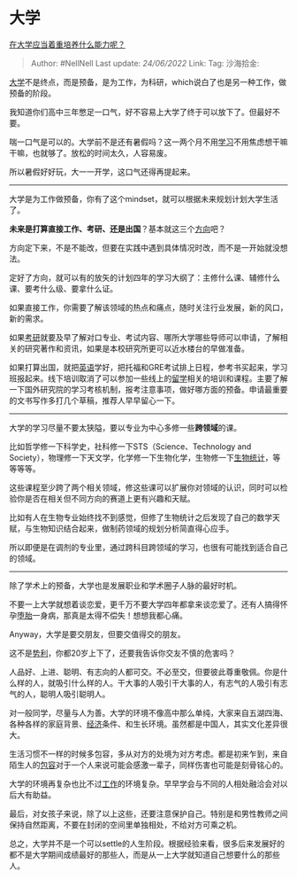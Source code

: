 # 大学
[在大学应当着重培养什么能力呢？](https://www.zhihu.com/question/536030362/answer/2542583229)

> Author: #NellNell
> Last update: *24/06/2022*
> Link:
> Tag:
> 沙海拾金:

[大学](https://www.zhihu.com/search?q=%E5%A4%A7%E5%AD%A6&search_source=Entity&hybrid_search_source=Entity&hybrid_search_extra=%7B%22sourceType%22%3A%22answer%22%2C%22sourceId%22%3A2542583229%7D)不是终点，而是预备，是为工作，为科研，which说白了也是另一种工作，做预备的阶段。

我知道你们高中三年憋足一口气，好不容易上大学了终于可以放下了。但最好不要。

喘一口气是可以的。大学前不是还有暑假吗？这一两个月不用[学习](https://www.zhihu.com/search?q=%E5%AD%A6%E4%B9%A0&search_source=Entity&hybrid_search_source=Entity&hybrid_search_extra=%7B%22sourceType%22%3A%22answer%22%2C%22sourceId%22%3A2542583229%7D)不用焦虑想干嘛干嘛，也就够了。放松的时间太久，人容易废。

所以暑假好好玩，大一一开学，这口气还得再提起来。

---

大学是为工作做预备，你有了这个mindset，就可以根据未来规划计划大学生活了。

**未来是打算直接工作、考研、还是出国**？基本就这三个[方向](https://www.zhihu.com/search?q=%E6%96%B9%E5%90%91&search_source=Entity&hybrid_search_source=Entity&hybrid_search_extra=%7B%22sourceType%22%3A%22answer%22%2C%22sourceId%22%3A2542583229%7D)吧？

方向定下来，不是不能改，但要在实践中遇到具体情况时改，而不是一开始就没想法。

定好了方向，就可以有的放矢的计划四年的学习大纲了：主修什么课、辅修什么课、要考什么级、要拿什么证。

如果直接工作，你需要了解该领域的热点和痛点，随时关注行业发展，新的风口，新的需求。

如果[考研](https://www.zhihu.com/search?q=%E8%80%83%E7%A0%94&search_source=Entity&hybrid_search_source=Entity&hybrid_search_extra=%7B%22sourceType%22%3A%22answer%22%2C%22sourceId%22%3A2542583229%7D)就要及早了解对口专业、考试内容、哪所大学哪些导师可以申请，了解相关的研究著作和资讯，如果是本校研究所更可以近水楼台的早做准备。

如果打算出国，就把[英语](https://www.zhihu.com/search?q=%E8%8B%B1%E8%AF%AD&search_source=Entity&hybrid_search_source=Entity&hybrid_search_extra=%7B%22sourceType%22%3A%22answer%22%2C%22sourceId%22%3A2542583229%7D)学好，把托福和GRE考试排上日程，参考书买起来，学习班报起来。线下培训取消了可以参加一些线上的[留学](https://www.zhihu.com/search?q=%E7%95%99%E5%AD%A6&search_source=Entity&hybrid_search_source=Entity&hybrid_search_extra=%7B%22sourceType%22%3A%22answer%22%2C%22sourceId%22%3A2542583229%7D)相关的培训和课程。主要了解一下国外研究院的学习考核机制，报考注意事项，做好哪方面的预备。申请最重要的文书写作多打几个草稿，推荐人早早留心一下。

---

大学的学习尽量不要太狭隘，要以专业为中心多修一些**跨领域**的课。

比如哲学修一下科学史，社科修一下STS（Science、Technology and Society），物理修一下天文学，化学修一下生物化学，生物修一下[生物统计](https://www.zhihu.com/search?q=%E7%94%9F%E7%89%A9%E7%BB%9F%E8%AE%A1&search_source=Entity&hybrid_search_source=Entity&hybrid_search_extra=%7B%22sourceType%22%3A%22answer%22%2C%22sourceId%22%3A2542583229%7D)，等等等等。

这些课程至少跨了两个相关领域，修这些课可以扩展你对领域的认识，同时可以检验你是否在相关但不同方向的赛道上更有兴趣和天赋。

比如有人在生物专业始终找不到感觉，但修了生物统计之后发现了自己的数学天赋，与生物知识结合起来，做制药领域的规划分析简直得心应手。

所以即便是在调剂的专业里，通过跨科目跨领域的学习，也很有可能找到适合自己的领域。

---

除了学术上的预备，大学也是发展职业和学术圈子人脉的最好时机。

不要一上大学就想着谈恋爱，更千万不要大学四年都拿来谈恋爱了。还有人搞得怀孕[堕胎](https://www.zhihu.com/search?q=%E5%A0%95%E8%83%8E&search_source=Entity&hybrid_search_source=Entity&hybrid_search_extra=%7B%22sourceType%22%3A%22answer%22%2C%22sourceId%22%3A2542583229%7D)一身病，那真是太得不偿失！想想我都心痛。

Anyway，大学是要交朋友，但要交值得交的朋友。

这不是[势利](https://www.zhihu.com/search?q=%E5%8A%BF%E5%88%A9&search_source=Entity&hybrid_search_source=Entity&hybrid_search_extra=%7B%22sourceType%22%3A%22answer%22%2C%22sourceId%22%3A2542583229%7D)，你都20岁上下了，还要我告诉你交友不慎的危害吗？

人品好、上进、聪明、有志向的人都可交。不必至交，但要彼此尊重敬佩。你是什么样的人，就吸引什么样的人。干大事的人吸引干大事的人，有志气的人吸引有志气的人，聪明人吸引聪明人。

对一般同学，尽量与人为善。大学的环境不像高中那么单纯，大家来自五湖四海、各种各样的家庭背景、[经济](https://www.zhihu.com/search?q=%E7%BB%8F%E6%B5%8E&search_source=Entity&hybrid_search_source=Entity&hybrid_search_extra=%7B%22sourceType%22%3A%22answer%22%2C%22sourceId%22%3A2542583229%7D)条件、和生长环境。虽然都是中国人，其实文化差异很大。

生活习惯不一样的时候多包容，多从对方的处境为对方考虑。都是初来乍到，来自陌生人的[包容](https://www.zhihu.com/search?q=%E5%8C%85%E5%AE%B9&search_source=Entity&hybrid_search_source=Entity&hybrid_search_extra=%7B%22sourceType%22%3A%22answer%22%2C%22sourceId%22%3A2542583229%7D)对于一个人来说可能会感激一辈子，同样伤害也可能是刻骨铭心的。

大学的环境再复杂也比不过[工作](https://www.zhihu.com/search?q=%E5%B7%A5%E4%BD%9C&search_source=Entity&hybrid_search_source=Entity&hybrid_search_extra=%7B%22sourceType%22%3A%22answer%22%2C%22sourceId%22%3A2542583229%7D)的环境复杂。早早学会与不同的人相处融洽会对以后大有助益。

最后，对女孩子来说，除了以上这些，还要注意保护自己。特别是和男性教师之间保持自然距离，不要在封闭的空间里单独相处，不给对方可乘之机。

总之，大学并不是一个可以settle的人生阶段。根据经验来看，很多后来发展好的都不是大学期间成绩最好的那些人，而是从一上大学就知道自己想要什么的那些人。
